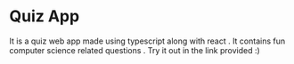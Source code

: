 # Quiz App

It is a quiz web app made using typescript along with react . It contains fun computer science related questions . Try it out in the link provided :)


